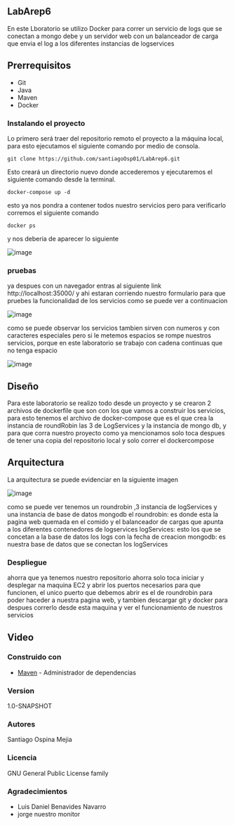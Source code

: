## LabArep6
En este Lboratorio se utilizo Docker para correr un servicio de logs que se conectan a mongo debe y un servidor web con un balanceador de carga que envia el log a los diferentes instancias de logservices

## Prerrequisitos
* Git
* Java
* Maven
* Docker

### Instalando el proyecto

Lo primero será traer del repositorio remoto el proyecto a la máquina local, para esto ejecutamos el siguiente comando por medio de consola.

```
git clone https://github.com/santiagoOsp01/LabArep6.git
```
Esto creará un directorio nuevo donde accederemos y ejecutaremos el siguiente comando desde la terminal.

```
docker-compose up -d
```
esto ya nos pondra a contener todos nuestro servicios pero para verificarlo corremos el siguiente comando

```
docker ps
```
y nos deberia de aparecer lo siguiente

![image](https://github.com/santiagoOsp01/LabArep6/assets/111186366/33560003-ee6b-4c03-82ba-76783fc81243)

### pruebas
ya despues con un navegador entras al siguiente link http://localhost:35000/ y ahi estaran corriendo nuestro formulario para
que pruebes la funcionalidad de los servicios como se puede ver a continuacion

![image](https://github.com/santiagoOsp01/LabArep6/assets/111186366/2feddafe-cbfe-44d2-a828-6bbda2edd203)

como se puede observar los servicios tambien sirven con numeros y con caracteres especiales pero si le metemos espacios se rompe nuestros servicios, porque en este laboratorio se trabajo con cadena continuas que no tenga espacio

![image](https://github.com/santiagoOsp01/LabArep6/assets/111186366/e6a62c8d-553d-4767-8640-8b5c04d964db)

## Diseño

Para este laboratorio se realizo todo desde un proyecto y se crearon 2 archivos de dockerfile que son con los que vamos a construir los servicios, para esto tenemos el archivo de docker-compose
que es el que crea la instancia de roundRobin las 3 de LogServices y la instancia de mongo db, y para que corra nuestro proyecto como ya mencionamos solo toca despues de tener una
copia del repositorio local y solo correr el dockercompose

## Arquitectura

La arquitectura se puede evidenciar en la siguiente imagen

![image](https://github.com/santiagoOsp01/LabArep6/assets/111186366/b8971a37-09e4-4576-83ca-03a600e55dee)

como se puede ver tenemos un roundrobin ,3 instancia de logServices y una instancia de base de datos mongodb
el roundrobin: es donde esta la pagina web quemada en el comido y el balanceador de cargas que apunta a los diferentes contenedores de logservices
logServices: esto los que se concetan a la base de datos los logs con la fecha de creacion
mongodb: es nuestra base de datos que se conectan los logServices

### Despliegue

ahorra que ya tenemos nuestro repositorio ahorra solo toca iniciar y desplegar na maquina EC2 y abrir los puertos necesarios para que funcionen,
el unico puerto que debemos abrir es el de roundrobin para poder haceder a nuestra pagina web, y tambien descargar git y docker para despues correrlo desde esta maquina
y ver el funcionamiento de nuestros servicios

## Video

### Construido con

* [Maven](https://maven.apache.org/) - Administrador de dependencias

### Version

1.0-SNAPSHOT

### Autores
Santiago Ospina Mejia

### Licencia

GNU General Public License family

### Agradecimientos

* Luis Daniel Benavides Navarro
* jorge nuestro monitor


